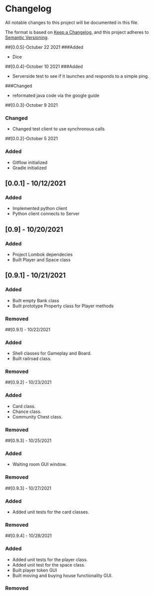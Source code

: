 # Changelog
All notable changes to this project will be documented in this file.

The format is based on [Keep a Changelog](https://keepachangelog.com/en/1.0.0/),
and this project adheres to [Semantic Versioning](https://semver.org/spec/v2.0.0.html).

##[0.0.5]-Octuber 22 2021
###Added
- Dice

##[0.0.4]-October 10 2021
###Added
- Serverside test to see if it launches and responds to a simple ping.

###Changed
- reformated java code via the google guide

##[0.0.3]-October 9 2021

### Changed
- Changed test client to use synchronous calls

##[0.0.2]-October 5 2021
### Added 
- Gitflow initialized
- Gradle initialized

## [0.0.1] - 10/12/2021
### Added
- Implemented python client
- Python client connects to Server 

## [0.9] - 10/20/2021
### Added
 - Project Lombok dependecies 
 - Built Player and Space class
## [0.9.1] - 10/21/2021
### Added
 - Built empty Bank class
 - Built prototype Property class for Player methods

### Removed

##[0.9.1] - 10/22/2021
### Added
- Shell classes for Gameplay and Board.
- Built railroad class. 

### Removed

##[0.9.2] - 10/23/2021
### Added
- Card class.
- Chance class.
- Community Chest class.

### Removed

##[0.9.3] - 10/25/2021
### Added
- Waiting room GUI window. 

### Removed

##[0.9.3] - 10/27/2021
### Added
- Added unit tests for the card classes.

### Removed

##[0.9.4] - 10/28/2021
### Added
- Added unit tests for the player class.
- Added unit test for the space class.
- Built player token GUI 
- Built moving and buying house functionality GUI.

### Removed
